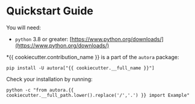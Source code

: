 # Quickstart Guide

You will need:

- `python` 3.8 or greater: [https://www.python.org/downloads/](https://www.python.org/downloads/)

*{{ cookiecutter.contribution_name }} is a part of the `autora` package:

```shell
pip install -U autora["{{ cookiecutter.__full_name }}"]
```


Check your installation by running:
```shell
python -c "from autora.{{ cookiecutter.__full_path.lower().replace('/','.') }} import Example"
```
